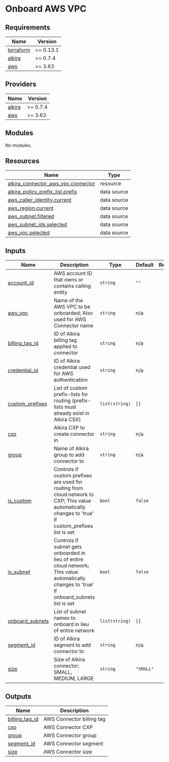 # Onboard AWS VPC

<!-- BEGINNING OF PRE-COMMIT-TERRAFORM DOCS HOOK -->
## Requirements

| Name | Version |
|------|---------|
| <a name="requirement_terraform"></a> [terraform](#requirement\_terraform) | >= 0.13.1 |
| <a name="requirement_alkira"></a> [alkira](#requirement\_alkira) | >= 0.7.4 |
| <a name="requirement_aws"></a> [aws](#requirement\_aws) | >= 3.63 |

## Providers

| Name | Version |
|------|---------|
| <a name="provider_alkira"></a> [alkira](#provider\_alkira) | >= 0.7.4 |
| <a name="provider_aws"></a> [aws](#provider\_aws) | >= 3.63 |

## Modules

No modules.

## Resources

| Name | Type |
|------|------|
| [alkira_connector_aws_vpc.connector](https://registry.terraform.io/providers/alkiranet/alkira/latest/docs/resources/connector_aws_vpc) | resource |
| [alkira_policy_prefix_list.prefix](https://registry.terraform.io/providers/alkiranet/alkira/latest/docs/data-sources/policy_prefix_list) | data source |
| [aws_caller_identity.current](https://registry.terraform.io/providers/hashicorp/aws/latest/docs/data-sources/caller_identity) | data source |
| [aws_region.current](https://registry.terraform.io/providers/hashicorp/aws/latest/docs/data-sources/region) | data source |
| [aws_subnet.filtered](https://registry.terraform.io/providers/hashicorp/aws/latest/docs/data-sources/subnet) | data source |
| [aws_subnet_ids.selected](https://registry.terraform.io/providers/hashicorp/aws/latest/docs/data-sources/subnet_ids) | data source |
| [aws_vpc.selected](https://registry.terraform.io/providers/hashicorp/aws/latest/docs/data-sources/vpc) | data source |

## Inputs

| Name | Description | Type | Default | Required |
|------|-------------|------|---------|:--------:|
| <a name="input_account_id"></a> [account\_id](#input\_account\_id) | AWS account ID that owns or contains calling entity | `string` | `""` | no |
| <a name="input_aws_vpc"></a> [aws\_vpc](#input\_aws\_vpc) | Name of the AWS VPC to be onboarded; Also used for AWS Connector name | `string` | n/a | yes |
| <a name="input_billing_tag_id"></a> [billing\_tag\_id](#input\_billing\_tag\_id) | ID of Alkira billing tag applied to connector | `string` | n/a | yes |
| <a name="input_credential_id"></a> [credential\_id](#input\_credential\_id) | ID of Alkira credential used for AWS authentication | `string` | n/a | yes |
| <a name="input_custom_prefixes"></a> [custom\_prefixes](#input\_custom\_prefixes) | List of custom prefix-lists for routing (prefix-lists must already exist in Alkira CSX) | `list(string)` | `[]` | no |
| <a name="input_cxp"></a> [cxp](#input\_cxp) | Alkira CXP to create connector in | `string` | n/a | yes |
| <a name="input_group"></a> [group](#input\_group) | Name of Alkira group to add connector to | `string` | n/a | yes |
| <a name="input_is_custom"></a> [is\_custom](#input\_is\_custom) | Controls if custom prefixes are used for routing from cloud network to CXP; This value automatically changes to 'true' if custom\_prefixes list is set | `bool` | `false` | no |
| <a name="input_is_subnet"></a> [is\_subnet](#input\_is\_subnet) | Controls if subnet gets onboarded in lieu of entire cloud network; This value automatically changes to 'true' if onboard\_subnets list is set | `bool` | `false` | no |
| <a name="input_onboard_subnets"></a> [onboard\_subnets](#input\_onboard\_subnets) | List of subnet names to onboard in lieu of entire network | `list(string)` | `[]` | no |
| <a name="input_segment_id"></a> [segment\_id](#input\_segment\_id) | ID of Alkira segment to add connector to | `string` | n/a | yes |
| <a name="input_size"></a> [size](#input\_size) | Size of Alkira connector; SMALL, MEDIUM, LARGE | `string` | `"SMALL"` | no |

## Outputs

| Name | Description |
|------|-------------|
| <a name="output_billing_tag_id"></a> [billing\_tag\_id](#output\_billing\_tag\_id) | AWS Connector billing tag |
| <a name="output_cxp"></a> [cxp](#output\_cxp) | AWS Connector CXP |
| <a name="output_group"></a> [group](#output\_group) | AWS Connector group |
| <a name="output_segment_id"></a> [segment\_id](#output\_segment\_id) | AWS Connector segment |
| <a name="output_size"></a> [size](#output\_size) | AWS Connector size |
<!-- END OF PRE-COMMIT-TERRAFORM DOCS HOOK -->